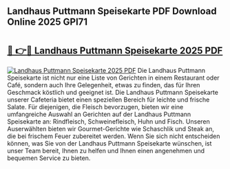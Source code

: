 ## Landhaus Puttmann Speisekarte PDF Download Online 2025 GPI71

# <h2><a href="http://gcb54u.nevu.top/?p=Landhaus+Puttmann+Speisekarte">🔗 👉🔴 Landhaus Puttmann Speisekarte 2025 PDF</a></h2>

[![Landhaus Puttmann Speisekarte 2025 PDF](https://i.imgur.com/dBaPXMq.png)](http://gcb54u.nevu.top/?p=Landhaus+Puttmann+Speisekarte)
Die Landhaus Puttmann Speisekarte ist nicht nur eine Liste von Gerichten in einem Restaurant oder Café, sondern auch Ihre Gelegenheit, etwas zu finden, das für Ihren Geschmack köstlich und geeignet ist. Die Landhaus Puttmann Speisekarte unserer Cafeteria bietet einen speziellen Bereich für leichte und frische Salate. Für diejenigen, die Fleisch bevorzugen, bieten wir eine umfangreiche Auswahl an Gerichten auf der Landhaus Puttmann Speisekarte an: Rindfleisch, Schweinefleisch, Huhn und Fisch. Unseren Auserwählten bieten wir Gourmet-Gerichte wie Schaschlik und Steak an, die bei frischem Feuer zubereitet werden. Wenn Sie sich nicht entscheiden können, was Sie von der Landhaus Puttmann Speisekarte wünschen, ist unser Team bereit, Ihnen zu helfen und Ihnen einen angenehmen und bequemen Service zu bieten.
